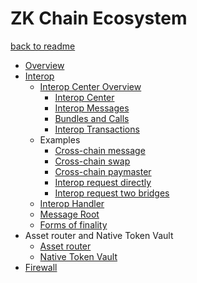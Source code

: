 # ZK Chain Ecosystem
[back to readme](../README.md)

- [Overview](./overview.md)
- [Interop](./interop/overview.md)
    - [Interop Center Overview](./interop/interop_center/overview.md)
        - [Interop Center](./interop/interop_center/interop_center.md)
        - [Interop Messages](./interop/interop_center/interop_messages.md)
        - [Bundles and Calls](./interop/interop_center/bundles_calls.md)
        - [Interop Transactions](./interop/interop_center/interop_transactions.md)
    - Examples 
        - [Cross-chain message](./interop/examples/cross_chain_message.md)
        - [Cross-chain swap](./interop/examples/cross_chain_swap.md)
        - [Cross-chain paymaster](./interop/examples/cross_chain_paymaster.md)
        - [Interop request directly](./interop/examples/interop_request_direct.md)
        - [Interop request two bridges](./interop/examples/interop_request_two_bridges.md)
    - [Interop Handler](./interop/interop_handler.md)
    - [Message Root](./interop/message_root.md)
    - [Forms of finality](./interop/forms_of_finality.md)
- Asset router and Native Token Vault
    - [Asset router](./asset_router_and_ntv/asset_router.md)
    - [Native Token Vault](./asset_router_and_ntv/native_token_vault.md)
- [Firewall](./firewall/firewall.md)
